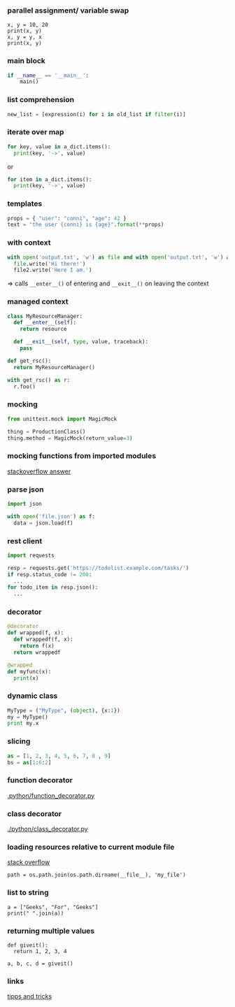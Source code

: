 ### parallel assignment/ variable swap

```
x, y = 10, 20
print(x, y) 
x, y = y, x 
print(x, y) 
```

### main block

```python
if __name__ == '__main__':
    main()
```

### list comprehension

```python
new_list = [expression(i) for i in old_list if filter(i)]
```

### iterate over map
```python
for key, value in a_dict.items():
  print(key, '->', value)
```

or

```python
for item in a_dict.items():
  print(key, '->', value)
```

### templates

```python
props = { "user": "conni", "age": 42 }
text = "the user {conni} is {age}".format(**props)
```

### with context

```python
with open('output.txt', 'w') as file and with open('output.txt', 'w') as file2:
  file.write('Hi there!')
  file2.write('Here I am.')
```

=> calls ```__enter__()``` of entering and ```__exit__()``` on leaving the context

### managed context
```python
class MyResourceManager:
  def __enter__(self):
    return resource

  def __exit__(self, type, value, traceback):
    pass

def get_rsc():
  return MyResourceManager()

with get_rsc() as r:
  r.foo()
```

### mocking

```python
from unittest.mock import MagicMock

thing = ProductionClass()
thing.method = MagicMock(return_value=3)
```
### mocking functions from imported modules
[stackoverflow answer](https://stackoverflow.com/questions/16134281/python-mocking-a-function-from-an-imported-module)

### parse json

```python
import json

with open('file.json') as f:
  data = json.load(f)
```

### rest client
```python
import requests

resp = requests.get('https://todolist.example.com/tasks/')
if resp.status_code != 200:
  ...
for todo_item in resp.json():
  ...
```

### decorator
```python
@decorator
def wrapped(f, x):
  def wrappedf(f, x):
    return f(x)
  return wrappedf

@wrapped
def myfunc(x):
  print(x)
```

### dynamic class
```python
MyType = ("MyType", (object), {x:1})
my = MyType()
print my.x
```

### slicing
```python
as = [1, 2, 3, 4, 5, 6, 7, 8 , 9]
bs = as[1:6:2]
```


### function decorator
[.python/function_decorator.py](./python/function_decorator.py)

### class decorator
[./python/class_decorator.py](./python/class_decorator.py)

### loading resources relative to current module file
[stack overflow](https://stackoverflow.com/questions/1270951/how-to-refer-to-relative-paths-of-resources-when-working-with-a-code-repository)

```
path = os.path.join(os.path.dirname(__file__), 'my_file')
```

### list to string

```
a = ["Geeks", "For", "Geeks"] 
print(" ".join(a))
```

### returning multiple values
```
def giveit():
  return 1, 2, 3, 4

a, b, c, d = giveit()
```

### links
[tipps and tricks](https://wiki.pythonde.pysv.org/Tipps%20und%20Tricks)
